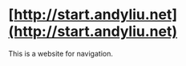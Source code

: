 [http://start.andyliu.net](http://start.andyliu.net)
=================
This is a website for navigation.

